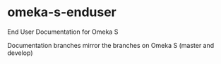 # omeka-s-enduser
End User Documentation for Omeka S

Documentation branches mirror the branches on Omeka S (master and develop)
